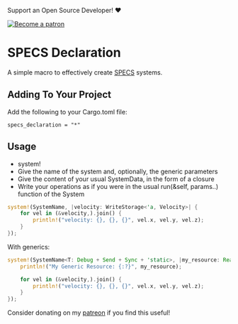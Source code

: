 Support an Open Source Developer! :hearts:  

[![Become a patron](https://c5.patreon.com/external/logo/become_a_patron_button.png)](https://www.patreon.com/jojolepro)

# SPECS Declaration
A simple macro to effectively create [SPECS](https://github.com/amethyst/specs/) systems.

## Adding To Your Project
Add the following to your Cargo.toml file:
```
specs_declaration = "*"
```

## Usage

- system!
- Give the name of the system and, optionally, the generic parameters
- Give the content of your usual SystemData, in the form of a closure
- Write your operations as if you were in the usual run(&self, params..) function of the System


```rust
system!(SystemName, |velocity: WriteStorage<'a, Velocity>| {
    for vel in (&velocity,).join() {
        println!("velocity: {}, {}, {}", vel.x, vel.y, vel.z);
    }
});
```

With generics:

```rust
system!(SystemName<T: Debug + Send + Sync + 'static>, |my_resource: Read<'a, T>, velocity: WriteStorage<'a, Velocity>| {
    println!("My Generic Resource: {:?}", my_resource);

    for vel in (&velocity,).join() {
        println!("velocity: {}, {}, {}", vel.x, vel.y, vel.z);
    }
});
```

Consider donating on my [patreon](https://www.patreon.com/jojolepro) if you find this useful!


